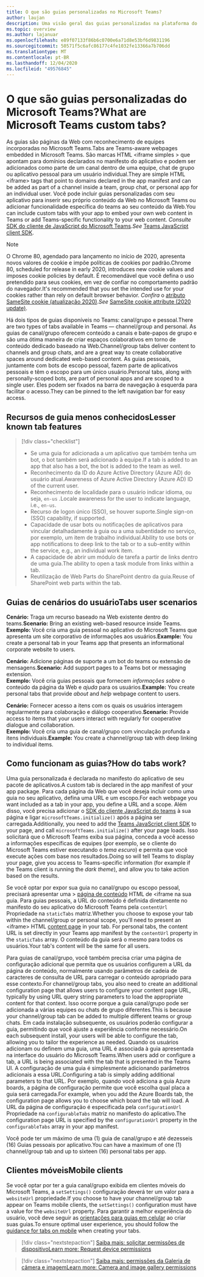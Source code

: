 ```yaml
---
title: O que são guias personalizadas no Microsoft Teams?
author: laujan
description: Uma visão geral das guias personalizadas na plataforma do teams
ms.topic: overview
ms.author: lajanuar
ms.openlocfilehash: e89f07133f86b6c0700e6a71d8e53bf6d9831196
ms.sourcegitcommit: 50571f5c6afc86177c4fe1032fe13366a7b706dd
ms.translationtype: MT
ms.contentlocale: pt-BR
ms.lasthandoff: 12/04/2020
ms.locfileid: "49576845"
---
```

# <a name="what-are-microsoft-teams-custom-tabs"></a><span data-ttu-id="bd6c7-103">O que são guias personalizadas do Microsoft Teams?</span><span class="sxs-lookup"><span data-stu-id="bd6c7-103">What are Microsoft Teams custom tabs?</span></span>

<span data-ttu-id="bd6c7-104">As guias são páginas da Web com reconhecimento de equipes incorporadas no Microsoft Teams.</span><span class="sxs-lookup"><span data-stu-id="bd6c7-104">Tabs are Teams-aware webpages embedded in Microsoft Teams.</span></span> <span data-ttu-id="bd6c7-105">São marcas HTML <iframe simples \> que apontam para domínios declarados no manifesto do aplicativo e podem ser adicionados como parte de um canal dentro de uma equipe, chat de grupo ou aplicativo pessoal para um usuário individual.</span><span class="sxs-lookup"><span data-stu-id="bd6c7-105">They are simple HTML <iframe\> tags that point to domains declared in the app manifest and can be added as part of a channel inside a team, group chat, or personal app for an individual user.</span></span> <span data-ttu-id="bd6c7-106">Você pode incluir guias personalizadas com seu aplicativo para inserir seu próprio conteúdo da Web no Microsoft Teams ou adicionar funcionalidade específica do teams ao seu conteúdo da Web.</span><span class="sxs-lookup"><span data-stu-id="bd6c7-106">You can include custom tabs with your app to embed your own web content in Teams or add Teams-specific functionality to your web content.</span></span> <span data-ttu-id="bd6c7-107">*Consulte* [SDK do cliente de JavaScript do Microsoft Teams](/javascript/api/overview/msteams-client).</span><span class="sxs-lookup"><span data-stu-id="bd6c7-107">*See* [Teams JavaScript client SDK](/javascript/api/overview/msteams-client).</span></span>

> [!NOTE]
> <span data-ttu-id="bd6c7-108">O Chrome 80, agendado para lançamento no início de 2020, apresenta novos valores de cookie e impõe políticas de cookies por padrão.</span><span class="sxs-lookup"><span data-stu-id="bd6c7-108">Chrome 80, scheduled for release in early 2020, introduces new cookie values and imposes cookie policies by default.</span></span> <span data-ttu-id="bd6c7-109">É recomendável que você defina o uso pretendido para seus cookies, em vez de confiar no comportamento padrão do navegador.</span><span class="sxs-lookup"><span data-stu-id="bd6c7-109">It's recommended that you set the intended use for your cookies rather than rely on default browser behavior.</span></span> <span data-ttu-id="bd6c7-110">*Confira* o [atributo SameSite cookie (atualização 2020)](../resources/samesite-cookie-update.md).</span><span class="sxs-lookup"><span data-stu-id="bd6c7-110">*See* [SameSite cookie attribute (2020 update)](../resources/samesite-cookie-update.md).</span></span>

<span data-ttu-id="bd6c7-111">Há dois tipos de guias disponíveis no Teams: canal/grupo e pessoal.</span><span class="sxs-lookup"><span data-stu-id="bd6c7-111">There are two types of tabs available in Teams — channel/group and personal.</span></span> <span data-ttu-id="bd6c7-112">As guias de canal/grupo oferecem conteúdo a canais e bate-papos de grupo e são uma ótima maneira de criar espaços colaborativos em torno de conteúdo dedicado baseado na Web.</span><span class="sxs-lookup"><span data-stu-id="bd6c7-112">Channel/group tabs deliver content to channels and group chats, and are a great way to create collaborative spaces around dedicated web-based content.</span></span> <span data-ttu-id="bd6c7-113">As guias pessoais, juntamente com bots de escopo pessoal, fazem parte de aplicativos pessoais e têm o escopo para um único usuário.</span><span class="sxs-lookup"><span data-stu-id="bd6c7-113">Personal tabs, along with personally-scoped bots, are part of personal apps and are scoped to a single user.</span></span> <span data-ttu-id="bd6c7-114">Eles podem ser fixados na barra de navegação à esquerda para facilitar o acesso.</span><span class="sxs-lookup"><span data-stu-id="bd6c7-114">They can be pinned to the left navigation bar for easy access.</span></span>

## <a name="lesser-known-tab-features"></a><span data-ttu-id="bd6c7-115">Recursos de guia menos conhecidos</span><span class="sxs-lookup"><span data-stu-id="bd6c7-115">Lesser known tab features</span></span>

> [!div class="checklist"]
>
> * <span data-ttu-id="bd6c7-116">Se uma guia for adicionada a um aplicativo que também tenha um bot, o bot também será adicionado à equipe.</span><span class="sxs-lookup"><span data-stu-id="bd6c7-116">If a tab is added to an app that also has a bot, the bot is added to the team as well.</span></span>
> * <span data-ttu-id="bd6c7-117">Reconhecimento da ID do Azure Active Directory (Azure AD) do usuário atual.</span><span class="sxs-lookup"><span data-stu-id="bd6c7-117">Awareness of Azure Active Directory (Azure AD) ID of the current user.</span></span>
> * <span data-ttu-id="bd6c7-118">Reconhecimento de localidade para o usuário indicar idioma, ou seja, `en-us` .</span><span class="sxs-lookup"><span data-stu-id="bd6c7-118">Locale awareness for the user to indicate language, i.e., `en-us`.</span></span> 
> * <span data-ttu-id="bd6c7-119">Recurso de logon único (SSO), se houver suporte.</span><span class="sxs-lookup"><span data-stu-id="bd6c7-119">Single sign-on (SSO) capability, if supported.</span></span>
> * <span data-ttu-id="bd6c7-120">Capacidade de usar bots ou notificações de aplicativos para vincular detalhadamente à guia ou a uma subentidade no serviço, por exemplo, um item de trabalho individual.</span><span class="sxs-lookup"><span data-stu-id="bd6c7-120">Ability to use bots or app notifications to deep link to the tab or to a sub-entity within the service, e.g., an individual work item.</span></span>
> * <span data-ttu-id="bd6c7-121">A capacidade de abrir um módulo de tarefa a partir de links dentro de uma guia.</span><span class="sxs-lookup"><span data-stu-id="bd6c7-121">The ability to open a task module from links within a tab.</span></span>
> * <span data-ttu-id="bd6c7-122">Reutilização de Web Parts do SharePoint dentro da guia.</span><span class="sxs-lookup"><span data-stu-id="bd6c7-122">Reuse of SharePoint web parts within the tab.</span></span>

## <a name="tabs-user-scenarios"></a><span data-ttu-id="bd6c7-123">Guias de cenários do usuário</span><span class="sxs-lookup"><span data-stu-id="bd6c7-123">Tabs user scenarios</span></span>

<span data-ttu-id="bd6c7-124">**Cenário:** Traga um recurso baseado na Web existente dentro do teams.</span><span class="sxs-lookup"><span data-stu-id="bd6c7-124">**Scenario:** Bring an existing web-based resource inside Teams.</span></span> \
<span data-ttu-id="bd6c7-125">**Exemplo:** Você cria uma guia pessoal no aplicativo do Microsoft Teams que apresenta um site corporativo de informações aos usuários.</span><span class="sxs-lookup"><span data-stu-id="bd6c7-125">**Example:** You create a personal tab in your Teams app that presents an informational corporate website to users.</span></span>

<span data-ttu-id="bd6c7-126">**Cenário:** Adicione páginas de suporte a um bot do teams ou extensão de mensagens.</span><span class="sxs-lookup"><span data-stu-id="bd6c7-126">**Scenario:** Add support pages to a Teams bot or messaging extension.</span></span> \
<span data-ttu-id="bd6c7-127">**Exemplo:** Você cria guias pessoais que fornecem *informações sobre* o conteúdo da página da Web e *ajuda* para os usuários.</span><span class="sxs-lookup"><span data-stu-id="bd6c7-127">**Example:** You create personal tabs that provide *about* and *help* webpage content to users.</span></span>

<span data-ttu-id="bd6c7-128">**Cenário:** Fornecer acesso a itens com os quais os usuários interagem regularmente para colaboração e diálogo cooperativo.</span><span class="sxs-lookup"><span data-stu-id="bd6c7-128">**Scenario:** Provide access to items that your users interact with regularly for cooperative dialogue and collaboration.</span></span> \
<span data-ttu-id="bd6c7-129">**Exemplo:** Você cria uma guia de canal/grupo com vinculação profunda a itens individuais.</span><span class="sxs-lookup"><span data-stu-id="bd6c7-129">**Example:** You create a channel/group tab with deep linking to individual items.</span></span>

## <a name="how-do-tabs-work"></a><span data-ttu-id="bd6c7-130">Como funcionam as guias?</span><span class="sxs-lookup"><span data-stu-id="bd6c7-130">How do tabs work?</span></span>

<span data-ttu-id="bd6c7-131">Uma guia personalizada é declarada no manifesto do aplicativo de seu pacote de aplicativos.</span><span class="sxs-lookup"><span data-stu-id="bd6c7-131">A custom tab is declared in the app manifest of your app package.</span></span> <span data-ttu-id="bd6c7-132">Para cada página da Web que você deseja incluir como uma guia no seu aplicativo, defina uma URL e um escopo.</span><span class="sxs-lookup"><span data-stu-id="bd6c7-132">For each webpage you want included as a tab in your app, you define a URL and a scope.</span></span> <span data-ttu-id="bd6c7-133">Além disso, você precisa adicionar o [SDK do cliente JavaScript do teams](/javascript/api/overview/msteams-client) à sua página e ligar `microsoftTeams.initialize()` após a página ser carregada.</span><span class="sxs-lookup"><span data-stu-id="bd6c7-133">Additionally, you need to add the [Teams JavaScript client SDK](/javascript/api/overview/msteams-client) to your page, and call `microsoftTeams.initialize()` after your page loads.</span></span> <span data-ttu-id="bd6c7-134">Isso solicitará que o Microsoft Teams exiba sua página, conceda a você acesso a informações específicas de equipes (por exemplo, se o cliente do Microsoft Teams estiver executando o *tema escuro*) e permita que você execute ações com base nos resultados.</span><span class="sxs-lookup"><span data-stu-id="bd6c7-134">Doing so will tell Teams to display your page, give you access to Teams-specific information (for example if the Teams client is running the *dark theme*), and allow you to take action based on the results.</span></span>

<span data-ttu-id="bd6c7-135">Se você optar por expor sua guia no canal/grupo ou escopo pessoal, precisará apresentar uma \> [página de conteúdo](~/tabs/how-to/create-tab-pages/content-page.md) HTML de <iframe na sua guia. Para guias pessoais, a URL do conteúdo é definida diretamente no manifesto do seu aplicativo do Microsoft Teams pela `contentUrl` Propriedade na `staticTabs` matriz.</span><span class="sxs-lookup"><span data-stu-id="bd6c7-135">Whether you choose to expose your tab within the channel/group or personal scope, you'll need to present an <iframe\> HTML [content page](~/tabs/how-to/create-tab-pages/content-page.md) in your tab. For personal tabs, the content URL is set directly in your Teams app manifest by the `contentUrl` property in the `staticTabs` array.</span></span> <span data-ttu-id="bd6c7-136">O conteúdo da guia será o mesmo para todos os usuários.</span><span class="sxs-lookup"><span data-stu-id="bd6c7-136">Your tab's content will be the same for all users.</span></span>

<span data-ttu-id="bd6c7-137">Para guias de canal/grupo, você também precisa criar uma página de configuração adicional que permita que os usuários configurem a URL da página de conteúdo, normalmente usando parâmetros de cadeia de caracteres de consulta de URL para carregar o conteúdo apropriado para esse contexto.</span><span class="sxs-lookup"><span data-stu-id="bd6c7-137">For channel/group tabs, you also need to create an additional configuration page that allows users to configure your content page URL, typically by using URL query string parameters to load the appropriate content for that context.</span></span> <span data-ttu-id="bd6c7-138">Isso ocorre porque a guia canal/grupo pode ser adicionada a várias equipes ou chats de grupo diferentes.</span><span class="sxs-lookup"><span data-stu-id="bd6c7-138">This is because your channel/group tab can be added to multiple different teams or group chats.</span></span> <span data-ttu-id="bd6c7-139">Em cada instalação subsequente, os usuários poderão configurar a guia, permitindo que você ajuste a experiência conforme necessário.</span><span class="sxs-lookup"><span data-stu-id="bd6c7-139">On each subsequent install, your users will be able to configure the tab, allowing you to tailor the experience as needed.</span></span> <span data-ttu-id="bd6c7-140">Quando os usuários adicionam ou definem uma guia, uma URL é associada à guia apresentada na interface do usuário do Microsoft Teams.</span><span class="sxs-lookup"><span data-stu-id="bd6c7-140">When users add or configure a tab, a URL is being associated with the tab that is presented in the Teams UI.</span></span> <span data-ttu-id="bd6c7-141">A configuração de uma guia é simplesmente adicionando parâmetros adicionais a essa URL.</span><span class="sxs-lookup"><span data-stu-id="bd6c7-141">Configuring a tab is simply adding additional parameters to that URL.</span></span> <span data-ttu-id="bd6c7-142">Por exemplo, quando você adiciona a guia Azure boards, a página de configuração permite que você escolha qual placa a guia será carregada.</span><span class="sxs-lookup"><span data-stu-id="bd6c7-142">For example, when you add the Azure Boards tab, the configuration page allows you to choose which board the tab will load.</span></span> <span data-ttu-id="bd6c7-143">A URL da página de configuração é especificada pela  `configurationUrl` Propriedade na `configurableTabs` matriz no manifesto do aplicativo.</span><span class="sxs-lookup"><span data-stu-id="bd6c7-143">The configuration page URL is specified by the  `configurationUrl` property in the `configurableTabs` array in your app manifest.</span></span>

<span data-ttu-id="bd6c7-144">Você pode ter um máximo de uma (1) guia de canal/grupo e até dezesseis (16) Guias pessoais por aplicativo.</span><span class="sxs-lookup"><span data-stu-id="bd6c7-144">You can have a maximum of one (1) channel/group tab and up to sixteen (16) personal tabs per app.</span></span>

## <a name="mobile-clients"></a><span data-ttu-id="bd6c7-145">Clientes móveis</span><span class="sxs-lookup"><span data-stu-id="bd6c7-145">Mobile clients</span></span>

<span data-ttu-id="bd6c7-146">Se você optar por ter a guia canal/grupo exibida em clientes móveis do Microsoft Teams, a `setSettings()` configuração deverá ter um valor para a `websiteUrl` propriedade.</span><span class="sxs-lookup"><span data-stu-id="bd6c7-146">If you choose to have your channel/group tab appear on Teams mobile clients, the `setSettings()` configuration must have a value for the `websiteUrl` property.</span></span> <span data-ttu-id="bd6c7-147">Para garantir a melhor experiência do usuário, você deve seguir as [orientações para guias em celular](~/tabs/design/tabs-mobile.md) ao criar suas guias.</span><span class="sxs-lookup"><span data-stu-id="bd6c7-147">To ensure optimal user experience, you should follow the [guidance for tabs on mobile](~/tabs/design/tabs-mobile.md) when creating your tabs.</span></span>

> [!div class="nextstepaction"]
> [<span data-ttu-id="bd6c7-148">Saiba mais: solicitar permissões de dispositivo</span><span class="sxs-lookup"><span data-stu-id="bd6c7-148">Learn  more: Request device permissions</span></span>](/concepts/device-capabilities/native-device-permissions.md)

> [!div class="nextstepaction"]
>[<span data-ttu-id="bd6c7-149">Saiba mais: permissões da Galeria de câmera e imagem</span><span class="sxs-lookup"><span data-stu-id="bd6c7-149">Learn more: Camera and image gallery permissions</span></span>](/concepts/device-capabilities/mobile-camera-image-permissions.md)